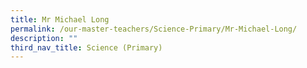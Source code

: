```yaml
---
title: Mr Michael Long
permalink: /our-master-teachers/Science-Primary/Mr-Michael-Long/
description: ""
third_nav_title: Science (Primary)
---
```

